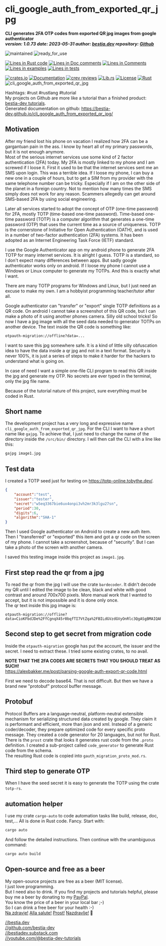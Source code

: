 # cli_google_auth_from_exported_qr_jpg

[//]: # (auto_cargo_toml_to_md start)

**CLI generates 2FA OTP codes from exported QR jpg images from google authenticator**  
***version: 1.0.73 date: 2023-05-31 author: [bestia.dev](https://bestia.dev) repository: [Github](https://github.com/bestia-dev/cli_google_auth_from_exported_qr_jpg)***  

[//]: # (auto_cargo_toml_to_md end)

 ![maintained](https://img.shields.io/badge/maintained-green)
 ![ready_for_use](https://img.shields.io/badge/ready_for_use-green)

[//]: # (auto_lines_of_code start)
[![Lines in Rust code](https://img.shields.io/badge/Lines_in_Rust-311-green.svg)](https://github.com/bestia-dev/cli_google_auth_from_exported_qr_jpg/)
[![Lines in Doc comments](https://img.shields.io/badge/Lines_in_Doc_comments-150-blue.svg)](https://github.com/bestia-dev/cli_google_auth_from_exported_qr_jpg/)
[![Lines in Comments](https://img.shields.io/badge/Lines_in_comments-58-purple.svg)](https://github.com/bestia-dev/cli_google_auth_from_exported_qr_jpg/)
[![Lines in examples](https://img.shields.io/badge/Lines_in_examples-0-yellow.svg)](https://github.com/bestia-dev/cli_google_auth_from_exported_qr_jpg/)
[![Lines in tests](https://img.shields.io/badge/Lines_in_tests-0-orange.svg)](https://github.com/bestia-dev/cli_google_auth_from_exported_qr_jpg/)

[//]: # (auto_lines_of_code end)

 [![crates.io](https://img.shields.io/crates/v/cli_google_auth_from_exported_qr_jpg.svg)](https://crates.io/crates/cli_google_auth_from_exported_qr_jpg)
 [![Documentation](https://docs.rs/cli_google_auth_from_exported_qr_jpg/badge.svg)](https://docs.rs/cli_google_auth_from_exported_qr_jpg/)
 [![crev reviews](https://web.crev.dev/rust-reviews/badge/crev_count/cli_google_auth_from_exported_qr_jpg.svg)](https://web.crev.dev/rust-reviews/crate/cli_google_auth_from_exported_qr_jpg/)
 [![Lib.rs](https://img.shields.io/badge/Lib.rs-rust-orange.svg)](https://lib.rs/crates/cli_google_auth_from_exported_qr_jpg/)
 [![License](https://img.shields.io/badge/license-MIT-blue.svg)](https://github.com/bestia-dev/cli_google_auth_from_exported_qr_jpg/blob/master/LICENSE)
 [![Rust](https://github.com/bestia-dev/cli_google_auth_from_exported_qr_jpg/actions/workflows/fmt-build-test.yml/badge.svg)](https://github.com/bestia-dev/cli_google_auth_from_exported_qr_jpg/actions/)
 ![cli_google_auth_from_exported_qr_jpg](https://bestia.dev/webpage_hit_counter/get_svg_image/1517826705.svg)

Hashtags: #rust #rustlang #tutorial  
My projects on Github are more like a tutorial than a finished product: [bestia-dev tutorials](https://github.com/bestia-dev/tutorials_rust_wasm).  
Generated documentation on github: <https://bestia-dev.github.io/cli_google_auth_from_exported_qr_jpg/>  

## Motivation

After my friend lost his phone on vacation I realized how 2FA can be a gargantuan pain in the ass. I know by heart all of my primary passwords, but it is not enough anymore.  
Most of the serious internet services use some kind of 2 factor authentication (2FA) today. My 2FA is mostly linked to my phone and I am screwed if I loose it. First it used to be that the internet services sent me an SMS upon login. This was a terrible idea. If I loose my phone, I can buy a new one in a couple of hours, but to get a SIM from my provider with the same telephone number can be tricky. Especially if I am on the other side of the planet in a foreign country. Not to mention how many times the SMS simply does not work for any reason. Scammers allegedly can get around SMS-based 2FA by using social engineering.  

Later all services started to adopt the concept of OTP (one-time password) for 2FA, mostly TOTP (time-based one-time password). Time-based one-time password (TOTP) is a computer algorithm that generates a one-time password (OTP) that uses the current time as a source of uniqueness. TOTP is the cornerstone of Initiative for Open Authentication (OATH), and is used in a number of two-factor authentication (2FA) systems. It has been adopted as an Internet Engineering Task Force (IETF) standard.  

I use the Google Authenticator app on my android phone to generate 2FA TOTP for many internet services. It is alright I guess. TOTP is a standard, so I don't expect many differences between apps. But sadly google authenticator works only on android. If I loose my phone I cannot use a Windows or Linux computer to generate my TOTPs. And this is exactly what I want.

There are many TOTP programs for Windows and Linux, but I just need an excuse to make my own. I am a hobbyist programming teacher/tutor after all.

Google authenticator can "transfer" or "export" single TOTP definitions as a QR code. On android I cannot take a screenshot of this QR code, but I can make a photo of it using another phones camera. Silly old school tricks! So now I have a jpg image with all the seed data needed to generator TOTPs on another device. The text inside the QR code is something like:

```bash
otpauth-migration://offline?data=...
```

I want to save this jpg somewhere safe. It is a kind of little silly obfuscation idea to have the data inside a qr jpg and not in a text format. Security is never 100%, it is just a series of steps to make it harder for the hackers to understand what is going on.  

In case of need I want a simple one-file CLI program to read this QR inside the jpg and generate my OTP. No secrets are ever typed in the terminal, only the jpg file name.

Because of the tutorial nature of this project, sure everything must be coded in Rust.  

## Short name

The development project has a very long and expressive name `cli_google_auth_from_exported_qr_jpg`. For the CLI I want to have a short name like `gajpg`. To achieve that, I just need to change the name of the directory inside the `/src/bin/` directory. I will then call the CLI with a line like this:

```bash
gajpg image1.jpg
```

## Test data

I created a TOTP seed just for testing on <https://totp-online.tobythe.dev/>.

```json
{
    "account":"test",
    "issuer":"tester",
    "secret":"w5eq3367bie6ux4onpi3vh2mr3k3lgu27sn",
    "period":30,
    "digits":6,
    "algorithm":"SHA-1"
}
```
  
Then I used Google authenticator on Android to create a new auth item. Then I "transferred" or "exported" this item and got a qr code on the screen of my phone. I cannot take a screenshot, because of "security". But I can take a photo of the screen with another camera.  

I saved this testing image inside this project as `image1.jpg`.  

## First step read the qr from a jpg

To read the qr from the jpg I will use the crate `bardecoder`. It didn't decode my QR until I edited the image to be clean, black and white with good contrast and around 700x700 pixels. More manual work that I wanted to accept, but it is not impossible and it is done only once.  
The qr text inside this jpg image is:

```text
otpauth-migration://offline?data=CioKFbdJDe%2FfCgnqX45r0bqfTI7VtZqa%2FBILdGVzdGVyOnRlc3QgASgBMAIQARgBIAAo0tfy2Qc%3D
```

## Second step to get secret from migration code

Inside the `otpauth-migration` google has put the account, the issuer and the secret. I need to extract these. I tried some existing crates, to no avail.

**NOTE THAT THE 2FA CODES ARE SECRETS THAT YOU SHOULD TREAT AS SUCH!**  
<https://alexbakker.me/post/parsing-google-auth-export-qr-code.html>

First we need to decode base64. That is not difficult.
But then we have a brand new "protobuf" protocol buffer message.

## Protobuf

Protocol Buffers are a language-neutral, platform-neutral extensible mechanism for serializing structured data created by google. They claim it is performant and efficient, more than json and xml. Instead of a generic coder/decoder, they prepare optimized code for every specific proto message. They created a code generator for 20 languages, but not for Rust. There is the `prost` crate that looks it generates rust code from the `.proto` definition. I created a sub-project called `code_generator` to generate Rust code from the schema.  
The resulting Rust code is copied into `gauth_migration_proto_mod.rs`.  

## Third step to generate OTP

When I have the seed secret it is easy to generate the TOTP using the crate `totp-rs`.

## automation helper

I use my crate `cargo-auto` to code automation tasks like build, release, doc, test,...
All is done in Rust code. Fancy. Start with:  

```bash
cargo auto
```

And follow the detailed instructions. Then continue with the unambiguous command:

```bash
cargo auto build
```

## Open-source and free as a beer

My open-source projects are free as a beer (MIT license).  
I just love programming.  
But I need also to drink. If you find my projects and tutorials helpful, please buy me a beer by donating to my [PayPal](https://paypal.me/LucianoBestia).  
You know the price of a beer in your local bar ;-)  
So I can drink a free beer for your health :-)  
[Na zdravje!](https://translate.google.com/?hl=en&sl=sl&tl=en&text=Na%20zdravje&op=translate) [Alla salute!](https://dictionary.cambridge.org/dictionary/italian-english/alla-salute) [Prost!](https://dictionary.cambridge.org/dictionary/german-english/prost) [Nazdravlje!](https://matadornetwork.com/nights/how-to-say-cheers-in-50-languages/) 🍻

[//bestia.dev](https://bestia.dev)  
[//github.com/bestia-dev](https://github.com/bestia-dev)  
[//bestiadev.substack.com](https://bestiadev.substack.com)  
[//youtube.com/@bestia-dev-tutorials](https://youtube.com/@bestia-dev-tutorials)  
